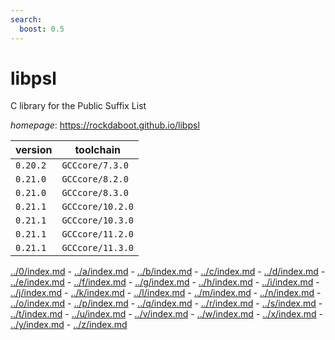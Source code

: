 ```yaml
---
search:
  boost: 0.5
---
```

# libpsl

C library for the Public Suffix List

*homepage*: <https://rockdaboot.github.io/libpsl>

version | toolchain
--------|----------
``0.20.2`` | ``GCCcore/7.3.0``
``0.21.0`` | ``GCCcore/8.2.0``
``0.21.0`` | ``GCCcore/8.3.0``
``0.21.1`` | ``GCCcore/10.2.0``
``0.21.1`` | ``GCCcore/10.3.0``
``0.21.1`` | ``GCCcore/11.2.0``
``0.21.1`` | ``GCCcore/11.3.0``

[../0/index.md](0) - [../a/index.md](a) - [../b/index.md](b) - [../c/index.md](c) - [../d/index.md](d) - [../e/index.md](e) - [../f/index.md](f) - [../g/index.md](g) - [../h/index.md](h) - [../i/index.md](i) - [../j/index.md](j) - [../k/index.md](k) - [../l/index.md](l) - [../m/index.md](m) - [../n/index.md](n) - [../o/index.md](o) - [../p/index.md](p) - [../q/index.md](q) - [../r/index.md](r) - [../s/index.md](s) - [../t/index.md](t) - [../u/index.md](u) - [../v/index.md](v) - [../w/index.md](w) - [../x/index.md](x) - [../y/index.md](y) - [../z/index.md](z)

